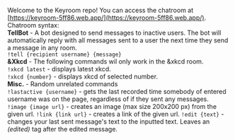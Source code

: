 Welcome to the Keyroom repo! You can access the chatroom at [https://keyroom-5ff86.web.app/](https://keyroom-5ff86.web.app/). <br>
Chatroom syntax: <br>
**TellBot** - A bot designed to send messages to inactive users. The bot will automatically reply with all messages sent to a user the next time they send a message in any room.<br>
`!tell {recipient username} {message}` <br>
**&Xkcd** - The following commands wil only work in the &xkcd room.<br>
`!xkcd latest` - displays latest xkcd. <br>
`!xkcd {number}` - displays xkcd of selected number. <br>
**Misc.** - Random unrelated commands <br>
`!lastactive {username}` - gets the last recorded time somebody of entered username was on the page, regardless of if they sent any messages. <br>
`!image {image url}` - creates an image (max size 200x200 px) from the given url.
`!link {link url}` - creates a link of the given url.
`!edit {text}` - changes your last sent message's text to the inputted text. Leaves an *(edited)* tag after the edited message.
